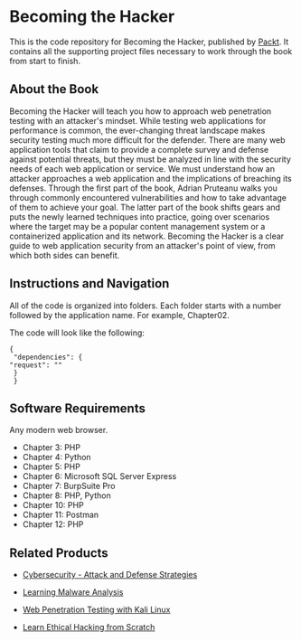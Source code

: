 # Becoming the Hacker
This is the code repository for Becoming the Hacker, published by [Packt](https://www.packtpub.com/?utm_source=github). It contains all the supporting project files necessary to work through the book from start to finish.

## About the Book
Becoming the Hacker will teach you how to approach web penetration testing with an attacker's mindset. While testing web applications for performance is common, the ever-changing threat landscape makes security testing much more difficult for the defender.
There are many web application tools that claim to provide a complete survey and defense against potential threats, but they must be analyzed in line with the security needs of each web application or service. We must understand how an attacker approaches a web application and the implications of breaching its defenses.
Through the first part of the book, Adrian Pruteanu walks you through commonly encountered vulnerabilities and how to take advantage of them to achieve your goal. The latter part of the book shifts gears and puts the newly learned techniques into practice, going over scenarios where the target may be a popular content management system or a containerized application and its network.
Becoming the Hacker is a clear guide to web application security from an attacker's point of view, from which both sides can benefit.

## Instructions and Navigation
All of the code is organized into folders. Each folder starts with a number followed by the application name. For example, Chapter02.

The code will look like the following:
```
{
 "dependencies": {
"request": ""
 }
 }
```

## Software Requirements

Any modern web browser.

* Chapter 3:  PHP
* Chapter 4:  Python
* Chapter 5:  PHP
* Chapter 6:  Microsoft SQL Server Express
* Chapter 7:  BurpSuite Pro
* Chapter 8:  PHP, Python
* Chapter 10: PHP
* Chapter 11: Postman
* Chapter 12: PHP

## Related Products
* [Cybersecurity - Attack and Defense Strategies](https://www.packtpub.com/networking-and-servers/cybersecurity-attack-and-defense-strategies?utm_source=github&utm_medium=repository&utm_campaign=9781788475297)

* [Learning Malware Analysis](https://www.packtpub.com/networking-and-servers/learning-malware-analysis?utm_source=github&utm_medium=repository&utm_campaign=9781788392501)

* [Web Penetration Testing with Kali Linux](https://www.packtpub.com/networking-and-servers/web-penetration-testing-kali-linux-third-edition?utm_source=github&utm_medium=repository&utm_campaign=9781788623377)

* [Learn Ethical Hacking from Scratch](https://www.packtpub.com/networking-and-servers/learn-ethical-hacking-scratch?utm_source=github&utm_medium=repository&utm_campaign=9781788622059)
